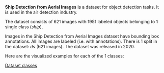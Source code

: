 **Ship Detection from Aerial Images** is a dataset for object detection tasks. It is used in the air detection industry.

The dataset consists of 621 images with 1951 labeled objects belonging to 1 single class (_ship_).

Images in the Ship Detection from Aerial Images dataset have bounding box annotations. All images are labeled (i.e. with annotations). There is 1 split in the dataset: _ds_ (621 images). The dataset was released in 2020.

Here are the visualized examples for each of the 1 classes:

[Dataset classes](https://github.com/dataset-ninja/aerial-ship-detection/raw/main/visualizations/horizontal_grid.webm)
